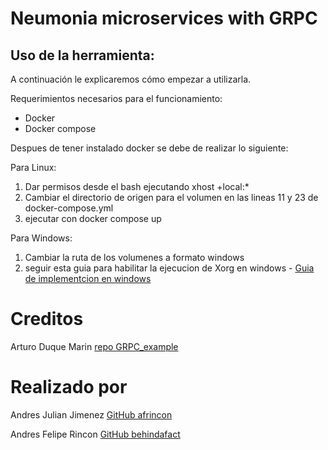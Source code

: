 # Neumonia microservices with GRPC

## Uso de la herramienta:

A continuación le explicaremos cómo empezar a utilizarla.

Requerimientos necesarios para el funcionamiento:

- Docker
- Docker compose

Despues de tener instalado docker se debe de realizar lo siguiente: 

Para Linux:

1. Dar permisos desde el bash ejecutando xhost +local:*
2. Cambiar el directorio de origen para el volumen en las lineas 11 y 23 de docker-compose.yml
2. ejecutar con docker compose up

Para Windows:

1. Cambiar la ruta de los volumenes a formato windows
2. seguir esta guia para habilitar la ejecucion de Xorg en windows - [Guia de implementcion en windows](https://dev.to/darksmile92/run-gui-app-in-linux-docker-container-on-windows-host-4kde)


# Creditos
Arturo Duque Marin [repo GRPC_example](https://github.com/woodElec/grpc_example)

# Realizado por
Andres Julian Jimenez [GitHub afrincon](https://github.com/afrincon)

Andres Felipe Rincon [GitHub behindafact](https://github.com/behindafact)
